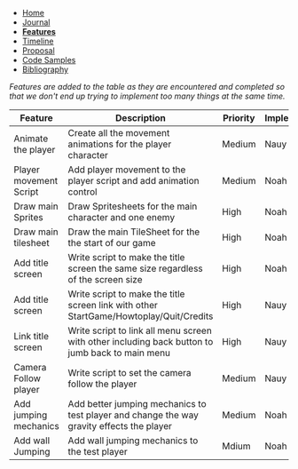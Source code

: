 - [Home](/README.md)
- [Journal](/journal.md)
- [**Features**](/features.md)
- [Timeline](/timeline.md)
- [Proposal](/proposal.md)
- [Code Samples](/codesamples.md)
- [Bibliography](/bibliography.md)


*Features are added to the table as they are encountered and completed so that we don't end up trying to implement too many things at the same time.*


| Feature                | Description                                                            | Priority | Implementer | Completed |
|------------------------|------------------------------------------------------------------------|----------|-------------|-----------|
| Animate the player     | Create all the movement animations for the player character            | Medium   | Nauy        | 
| Player movement Script | Add player movement to the player script and add animation control     | Medium   | Noah        |
| Draw main Sprites      | Draw Spritesheets for the main character and one enemy                 | High     | Noah        |
| Draw main tilesheet    | Draw the main TileSheet for the the start of our game                  | High     | Noah        |
| Add title screen       | Write script to make the title screen the same size regardless of the screen size | High   | Noah | Yes
| Add title screen       | Write script to make the title screen link with other StartGame/Howtoplay/Quit/Credits | High   | Nauy
| Link title screen      | Write script to link all menu screen with other including back button to jumb back to main menu | High   | Nauy |
| Camera Follow player   | Write script to set the camera follow the player                       | Medium   |        Nauy |
| Add jumping mechanics  | Add better jumping mechanics to test player and change the way gravity effects the player | Medium | Noah |
| Add wall Jumping       | Add wall jumping mechanics to the test player                          | Mdium   | Noah 
